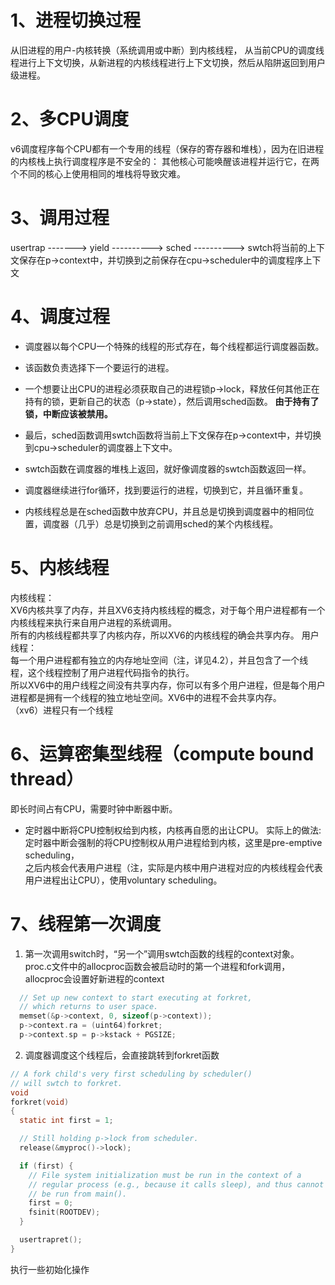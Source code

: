 # 1、进程切换过程
从旧进程的用户-内核转换（系统调用或中断）到内核线程，
从当前CPU的调度线程进行上下文切换，从新进程的内核线程进行上下文切换，然后从陷阱返回到用户级进程。
# 2、多CPU调度
v6调度程序每个CPU都有一个专用的线程（保存的寄存器和堆栈），因为在旧进程的内核栈上执行调度程序是不安全的：
其他核心可能唤醒该进程并运行它，在两个不同的核心上使用相同的堆栈将导致灾难。

# 3、调用过程
usertrap -------> yield ----------> sched ----------> swtch将当前的上下文保存在p->context中，并切换到之前保存在cpu->scheduler中的调度程序上下文

# 4、调度过程
- 调度器以每个CPU一个特殊的线程的形式存在，每个线程都运行调度器函数。
- 该函数负责选择下一个要运行的进程。
- 一个想要让出CPU的进程必须获取自己的进程锁p->lock，释放任何其他正在持有的锁，更新自己的状态（p->state），然后调用sched函数。
**由于持有了锁，中断应该被禁用。**
- 最后，sched函数调用swtch函数将当前上下文保存在p->context中，并切换到cpu->scheduler的调度器上下文中。
- swtch函数在调度器的堆栈上返回，就好像调度器的swtch函数返回一样。
- 调度器继续进行for循环，找到要运行的进程，切换到它，并且循环重复。

- 内核线程总是在sched函数中放弃CPU，并且总是切换到调度器中的相同位置，调度器（几乎）总是切换到之前调用sched的某个内核线程。

# 5、内核线程
内核线程：  
XV6内核共享了内存，并且XV6支持内核线程的概念，对于每个用户进程都有一个内核线程来执行来自用户进程的系统调用。  
所有的内核线程都共享了内核内存，所以XV6的内核线程的确会共享内存。
用户线程：  
每一个用户进程都有独立的内存地址空间（注，详见4.2），并且包含了一个线程，这个线程控制了用户进程代码指令的执行。  
所以XV6中的用户线程之间没有共享内存，你可以有多个用户进程，但是每个用户进程都是拥有一个线程的独立地址空间。XV6中的进程不会共享内存。  
（xv6）进程只有一个线程

# 6、运算密集型线程（compute bound thread）
即长时间占有CPU，需要时钟中断器中断。  
- 定时器中断将CPU控制权给到内核，内核再自愿的出让CPU。
实际上的做法: 定时器中断会强制的将CPU控制权从用户进程给到内核，这里是pre-emptive scheduling，  
之后内核会代表用户进程（注，实际是内核中用户进程对应的内核线程会代表用户进程出让CPU），使用voluntary scheduling。

# 7、线程第一次调度
1. 第一次调用switch时，“另一个”调用swtch函数的线程的context对象。
proc.c文件中的allocproc函数会被启动时的第一个进程和fork调用，allocproc会设置好新进程的context
```c
  // Set up new context to start executing at forkret,
  // which returns to user space.
  memset(&p->context, 0, sizeof(p->context));
  p->context.ra = (uint64)forkret;
  p->context.sp = p->kstack + PGSIZE;
```

2. 调度器调度这个线程后，会直接跳转到forkret函数
```c
// A fork child's very first scheduling by scheduler()
// will swtch to forkret.
void
forkret(void)
{
  static int first = 1;

  // Still holding p->lock from scheduler.
  release(&myproc()->lock);

  if (first) {
    // File system initialization must be run in the context of a
    // regular process (e.g., because it calls sleep), and thus cannot
    // be run from main().
    first = 0;
    fsinit(ROOTDEV);
  }

  usertrapret();
}
```
执行一些初始化操作
